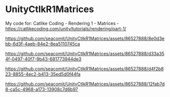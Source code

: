 # UnityCtlkR1Matrices
My code for: Catlike Coding - Rendering 1 - Matrices - https://catlikecoding.com/unity/tutorials/rendering/part-1/

https://github.com/seacomit/UnityCtlkR1Matrices/assets/86527888/8e0d3ebb-6d3f-4aeb-84e2-8ea5110745ca

https://github.com/seacomit/UnityCtlkR1Matrices/assets/86527888/d33a354f-0497-40f7-9b43-681773944de3

https://github.com/seacomit/UnityCtlkR1Matrices/assets/86527888/d4f2b823-8855-4ec2-b413-35ed5d0f44fa

https://github.com/seacomit/UnityCtlkR1Matrices/assets/86527888/12fab7d8-ca5c-4968-a173-13908c7d6b97

